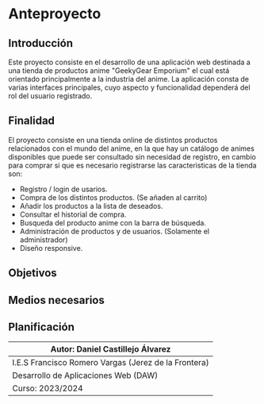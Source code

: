 # Anteproyecto
## Introducción
<p>Este proyecto consiste en el desarrollo de una aplicación web destinada a una tienda de productos anime "GeekyGear Emporium"
el cual está orientado principalmente a la industria del anime. La aplicación consta de varias interfaces principales, 
cuyo aspecto y funcionalidad dependerá del rol del usuario registrado.</p>

## Finalidad
El proyecto consiste en una tienda online de distintos productos relacionados con el mundo del anime, en la que hay un catálogo de animes disponibles que puede ser consultado sin necesidad de registro, en cambio para comprar si que es necesario registrarse las caracteristicas de la tienda son:
- Registro / login de usarios.
- Compra de los distintos productos. (Se añaden al carrito)
- Añadir los productos a la lista de deseados.
- Consultar el historial de compra.
- Busqueda del producto anime con la barra de búsqueda.
- Administración de productos y de usuarios. (Solamente el administrador) 
- Diseño responsive.

## Objetivos

## Medios necesarios

## Planificación






| Autor: Daniel Castillejo Álvarez | 
|-----------------------------------|
| I.E.S Francisco Romero Vargas (Jerez de la Frontera) |
| Desarrollo de Aplicaciones Web (DAW) |
| Curso: 2023/2024                     |

